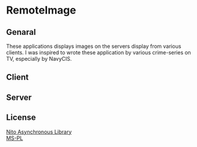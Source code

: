 # RemoteImage

## Genaral

These applications displays images on the servers display from various clients.
I was inspired to wrote these application by various crime-series on TV, especially by NavyCIS.

## Client



## Server


## License

[Nito Asynchronous Library](https://nitoasync.codeplex.com/)<br />
[MS-PL](https://github.com/V-Modder/RemoteImage/blob/master/license.md)